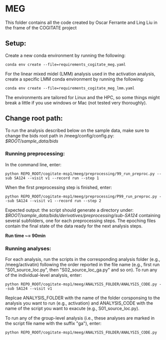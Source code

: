 # MEG
This folder contains all the code created by Oscar Ferrante and Ling Liu in the frame of the COGITATE project

## Setup:
Create a new conda environment by running the following:
```
conda env create --file=requirements_cogitate_meg.yaml
```
For the linear mixed midel (LMM) analysis used in the activation analysis, create a specific LMM conda environment by running the following:
```
conda env create --file=requirements_cogitate_meg_lmm.yaml
```
The environments are tailored for Linux and the HPC, so some things might break a little if you use windows or Mac 
(not tested very thoroughly).

## Change root path:
To run the analysis described below on the sample data, make sure to change the bids root path in /meeg/config/config.py:
*$ROOT/sample_data/bids*

### Running preprocessing:
In the command line, enter:
```
python REPO_ROOT/cogitate-msp1/meeg/preprocessing/99_run_preproc.py --sub SA124 --visit v1 --record run --step 1
```
When the first preprocessing step is finished, enter:
```
python REPO_ROOT/cogitate-msp1/meeg/preprocessing/P99_run_preproc.py --sub SA124 --visit v1 --record run --step 2
```
Expected output: the script should generate a directory under:
*$ROOT/sample_data/bids/derivatives/preprocessing/sub-SA124*
containing several subfolders, one for each preprocessing steps. The epoching files contain the final state of 
the data ready for the next analysis steps.

**Run time ~= 90min**

### Running analyses:
For each analysis, run the scripts in the corresponding analysis folder (e.g., /meeg/activatin) following the order
reported in the file name (e.g., first run "S01_source_loc.py", then "S02_source_loc_ga.py" and so on).
To run any of the individual-level analysis, enter:
```
python REPO_ROOT/cogitate-msp1/meeg/ANALYSIS_FOLDER/ANALYSIS_CODE.py --sub SA124 --visit v1
```
Replcae ANALYSIS_FOLDER with the name of the folder corsponsing to the analysis you want to run (e.g., activation)
and ANALYSIS_CODE with the name of the script you want to exacute (e.g., S01_source_loc.py).

To run any of the group-level analysis (i.e., these analyses are marked in the script file name with the suffix "ga"), enter:
```
python REPO_ROOT/cogitate-msp1/meeg/ANALYSIS_FOLDER/ANALYSIS_CODE.py
```
